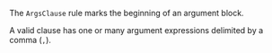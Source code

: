 The `ArgsClause` rule marks the beginning of an argument block.

A valid clause has one or many argument expressions delimited by a comma (`,`).

